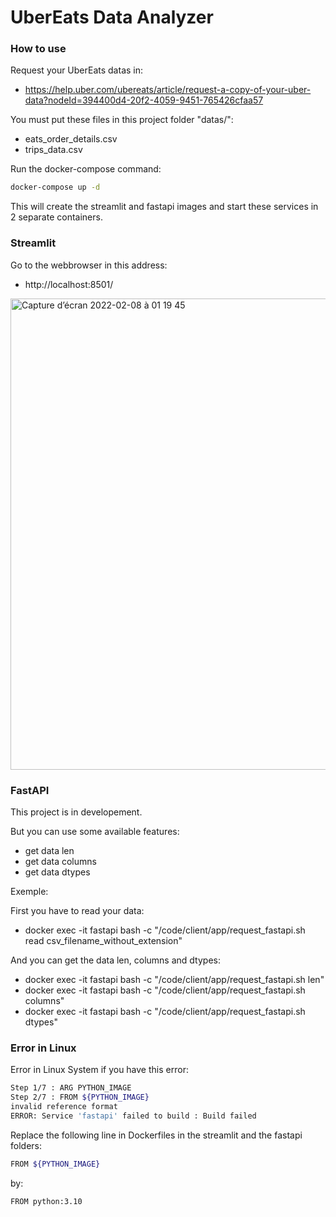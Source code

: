 # UberEats Data Analyzer

### How to use

Request your UberEats datas in: 
+ https://help.uber.com/ubereats/article/request-a-copy-of-your-uber-data?nodeId=394400d4-20f2-4059-9451-765426cfaa57

You must put these files in this project folder "datas/":
+ eats_order_details.csv
+ trips_data.csv

Run the docker-compose command: 
```sh
docker-compose up -d
```

This will create the streamlit and fastapi images and start these services in 2 separate containers.

### Streamlit

Go to the webbrowser in this address: 
+ http://localhost:8501/

<img width="754" alt="Capture d’écran 2022-02-08 à 01 19 45" src="https://user-images.githubusercontent.com/41515992/152894297-f41354f8-3560-47fa-87fd-8d3f458d686e.png">

### FastAPI

This project is in developement.

But you can use some available features:
+ get data len
+ get data columns
+ get data dtypes

Exemple:

First you have to read your data:

+ docker exec -it fastapi bash -c "/code/client/app/request_fastapi.sh read csv_filename_without_extension"

And you can get the data len, columns and dtypes:

+ docker exec -it fastapi bash -c "/code/client/app/request_fastapi.sh len"
+ docker exec -it fastapi bash -c "/code/client/app/request_fastapi.sh columns"
+ docker exec -it fastapi bash -c "/code/client/app/request_fastapi.sh dtypes"


### Error in Linux
Error in Linux System if you have this error:

```sh
Step 1/7 : ARG PYTHON_IMAGE
Step 2/7 : FROM ${PYTHON_IMAGE}
invalid reference format
ERROR: Service 'fastapi' failed to build : Build failed
```
  
Replace the following line in Dockerfiles in the streamlit and the fastapi folders:  

```sh
FROM ${PYTHON_IMAGE}
```

by:

```sh
FROM python:3.10
```
